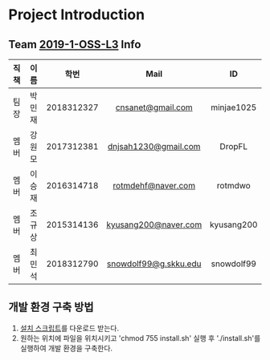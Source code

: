 # Project Introduction

## Team [2019-1-OSS-L3](https://github.com/orgs/19-1-skku-oss/teams/2019-1-oss-l3) Info

|직책|이름|학번|Mail|ID|
|:-:|:-:|:-:|:-:|:-:|
|팀장|박민재|2018312327|cnsanet@gmail.com|minjae1025|
|멤버|강원모|2017312381|dnjsah1230@gmail.com|DropFL|
|멤버|이승재|2016314718|rotmdehf@naver.com|rotmdwo|
|멤버|조규상|2015314136|kyusang200@naver.com|kyusang200|
|멤버|최민석|2018312790|snowdolf99@g.skku.edu|snowdolf99|

## 개발 환경 구축 방법
1. [설치 스크립트](https://github.com/19-1-skku-oss/2019-1-OSS-L3/raw/master/install.sh)를 다운로드 받는다.
2. 원하는 위치에 파일을 위치시키고 'chmod 755 install.sh' 실행 후 './install.sh'를 실행하여 개발 환경을 구축한다.




